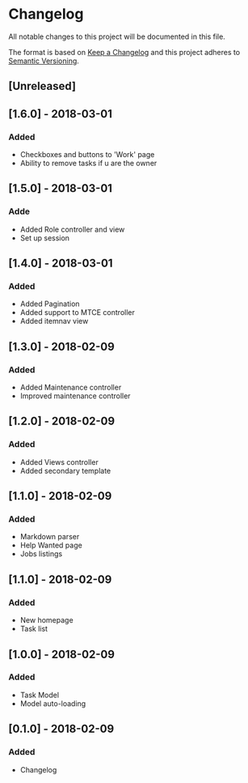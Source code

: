 # Changelog
All notable changes to this project will be documented in this file.

The format is based on [Keep a Changelog](http://keepachangelog.com/en/1.0.0/)
and this project adheres to [Semantic Versioning](http://semver.org/spec/v2.0.0.html).

## [Unreleased]

## [1.6.0] - 2018-03-01
### Added
- Checkboxes and buttons to 'Work' page
- Ability to remove tasks if u are the owner

## [1.5.0] - 2018-03-01
### Adde
- Added Role controller and view
- Set up session

## [1.4.0] - 2018-03-01
### Added
- Added Pagination
- Added support to MTCE controller
- Added itemnav view

## [1.3.0] - 2018-02-09
### Added
- Added Maintenance controller
- Improved maintenance controller


## [1.2.0] - 2018-02-09
### Added
- Added Views controller
- Added secondary template

## [1.1.0] - 2018-02-09
### Added
- Markdown parser
- Help Wanted page
- Jobs listings

## [1.1.0] - 2018-02-09
### Added
- New homepage
- Task list

## [1.0.0] - 2018-02-09
### Added
- Task Model
- Model auto-loading

## [0.1.0] - 2018-02-09
### Added
- Changelog
